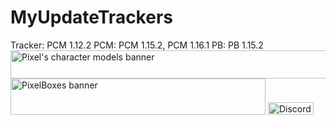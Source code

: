 # MyUpdateTrackers
Tracker: PCM 1.12.2
PCM: PCM 1.15.2, PCM 1.16.1
PB: PB 1.15.2
<a href="http://curseforge.com/minecraft/mc-mods/pixels-character-models"><img src="https://i.imgur.com/1CdaNz9.png" alt="Pixel's character models banner" width="517" height="45" /></a>
<a href="http://curseforge.com/minecraft/mc-mods/pixelboxes"><img src="https://i.imgur.com/SKATzEB.png" alt="PixelBoxes banner" width="408" height="58" /></a>
<a href="https://discord.com/invite/rUqUxxw"><img src="https://img.shields.io/discord/739256333152419881?color=blue&label=%20&logo=discord&logoColor=white&style=flat-square" alt="Discord" width="73" height="20" /></a>
